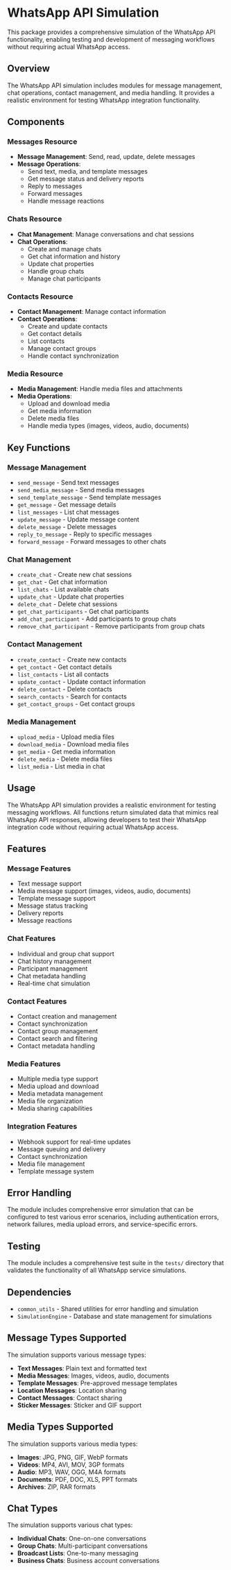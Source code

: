 # WhatsApp API Simulation

This package provides a comprehensive simulation of the WhatsApp API functionality, enabling testing and development of messaging workflows without requiring actual WhatsApp access.

## Overview

The WhatsApp API simulation includes modules for message management, chat operations, contact management, and media handling. It provides a realistic environment for testing WhatsApp integration functionality.

## Components

### Messages Resource
- **Message Management**: Send, read, update, delete messages
- **Message Operations**: 
  - Send text, media, and template messages
  - Get message status and delivery reports
  - Reply to messages
  - Forward messages
  - Handle message reactions

### Chats Resource
- **Chat Management**: Manage conversations and chat sessions
- **Chat Operations**:
  - Create and manage chats
  - Get chat information and history
  - Update chat properties
  - Handle group chats
  - Manage chat participants

### Contacts Resource
- **Contact Management**: Manage contact information
- **Contact Operations**:
  - Create and update contacts
  - Get contact details
  - List contacts
  - Manage contact groups
  - Handle contact synchronization

### Media Resource
- **Media Management**: Handle media files and attachments
- **Media Operations**:
  - Upload and download media
  - Get media information
  - Delete media files
  - Handle media types (images, videos, audio, documents)

## Key Functions

### Message Management
- `send_message` - Send text messages
- `send_media_message` - Send media messages
- `send_template_message` - Send template messages
- `get_message` - Get message details
- `list_messages` - List chat messages
- `update_message` - Update message content
- `delete_message` - Delete messages
- `reply_to_message` - Reply to specific messages
- `forward_message` - Forward messages to other chats

### Chat Management
- `create_chat` - Create new chat sessions
- `get_chat` - Get chat information
- `list_chats` - List available chats
- `update_chat` - Update chat properties
- `delete_chat` - Delete chat sessions
- `get_chat_participants` - Get chat participants
- `add_chat_participant` - Add participants to group chats
- `remove_chat_participant` - Remove participants from group chats

### Contact Management
- `create_contact` - Create new contacts
- `get_contact` - Get contact details
- `list_contacts` - List all contacts
- `update_contact` - Update contact information
- `delete_contact` - Delete contacts
- `search_contacts` - Search for contacts
- `get_contact_groups` - Get contact groups

### Media Management
- `upload_media` - Upload media files
- `download_media` - Download media files
- `get_media` - Get media information
- `delete_media` - Delete media files
- `list_media` - List media in chat

## Usage

The WhatsApp API simulation provides a realistic environment for testing messaging workflows. All functions return simulated data that mimics real WhatsApp API responses, allowing developers to test their WhatsApp integration code without requiring actual WhatsApp access.

## Features

### Message Features
- Text message support
- Media message support (images, videos, audio, documents)
- Template message support
- Message status tracking
- Delivery reports
- Message reactions

### Chat Features
- Individual and group chat support
- Chat history management
- Participant management
- Chat metadata handling
- Real-time chat simulation

### Contact Features
- Contact creation and management
- Contact synchronization
- Contact group management
- Contact search and filtering
- Contact metadata handling

### Media Features
- Multiple media type support
- Media upload and download
- Media metadata management
- Media file organization
- Media sharing capabilities

### Integration Features
- Webhook support for real-time updates
- Message queuing and delivery
- Contact synchronization
- Media file management
- Template message system

## Error Handling

The module includes comprehensive error simulation that can be configured to test various error scenarios, including authentication errors, network failures, media upload errors, and service-specific errors.

## Testing

The module includes a comprehensive test suite in the `tests/` directory that validates the functionality of all WhatsApp service simulations.

## Dependencies

- `common_utils` - Shared utilities for error handling and simulation
- `SimulationEngine` - Database and state management for simulations

## Message Types Supported

The simulation supports various message types:
- **Text Messages**: Plain text and formatted text
- **Media Messages**: Images, videos, audio, documents
- **Template Messages**: Pre-approved message templates
- **Location Messages**: Location sharing
- **Contact Messages**: Contact sharing
- **Sticker Messages**: Sticker and GIF support

## Media Types Supported

The simulation supports various media types:
- **Images**: JPG, PNG, GIF, WebP formats
- **Videos**: MP4, AVI, MOV, 3GP formats
- **Audio**: MP3, WAV, OGG, M4A formats
- **Documents**: PDF, DOC, XLS, PPT formats
- **Archives**: ZIP, RAR formats

## Chat Types

The simulation supports various chat types:
- **Individual Chats**: One-on-one conversations
- **Group Chats**: Multi-participant conversations
- **Broadcast Lists**: One-to-many messaging
- **Business Chats**: Business account conversations 